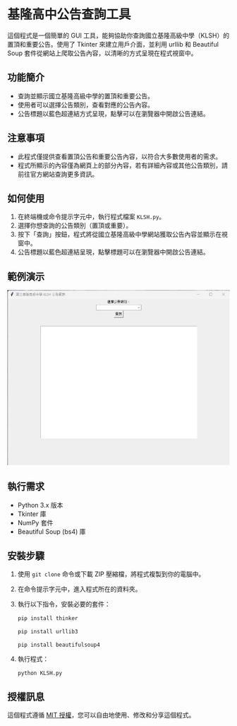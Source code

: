 # 基隆高中公告查詢工具

這個程式是一個簡單的 GUI 工具，能夠協助你查詢國立基隆高級中學（KLSH）的置頂和重要公告。使用了 Tkinter 來建立用戶介面，並利用 urllib 和 Beautiful Soup 套件從網站上爬取公告內容，以清晰的方式呈現在程式視窗中。

## 功能簡介

- 查詢並顯示國立基隆高級中學的置頂和重要公告。
- 使用者可以選擇公告類別，查看對應的公告內容。
- 公告標題以藍色超連結方式呈現，點擊可以在瀏覽器中開啟公告連結。

## 注意事項
- 此程式僅提供查看置頂公告和重要公告內容，以符合大多數使用者的需求。
- 程式所顯示的內容僅為網頁上的部分內容，若有詳細內容或其他公告類別，請前往官方網站查詢更多資訊。

## 如何使用

1. 在終端機或命令提示字元中，執行程式檔案 `KLSH.py`。
2. 選擇你想查詢的公告類別（置頂或重要）。
3. 按下「查詢」按鈕，程式將從國立基隆高級中學網站獲取公告內容並顯示在視窗中。
4. 公告標題以藍色超連結呈現，點擊標題可以在瀏覽器中開啟公告連結。

## 範例演示

<img src="pic/KLSH.gif" width="600">

## 執行需求

- Python 3.x 版本
- Tkinter 庫
- NumPy 套件
- Beautiful Soup (bs4) 庫

## 安裝步驟

1. 使用 `git clone` 命令或下載 ZIP 壓縮檔，將程式複製到你的電腦中。

2. 在命令提示字元中，進入程式所在的資料夾。

3. 執行以下指令，安裝必要的套件：
    ```
    pip install thinker
    ```
    ```
    pip install urllib3
    ```
    ```
    pip install beautifulsoup4
    ```

4. 執行程式：
    ```
    python KLSH.py
    ```

## 授權訊息

這個程式遵循 [MIT 授權](LICENSE.txt)，您可以自由地使用、修改和分享這個程式。
